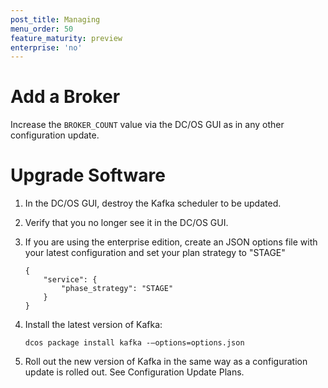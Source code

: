 ```yaml
---
post_title: Managing
menu_order: 50
feature_maturity: preview
enterprise: 'no'
---
```



# Add a Broker

Increase the `BROKER_COUNT` value via the DC/OS GUI as in any other configuration update.

# Upgrade Software

1.  In the DC/OS GUI, destroy the Kafka scheduler to be updated.

1.  Verify that you no longer see it in the DC/OS GUI.

1.  If you are using the enterprise edition, create an JSON options file with your latest configuration and set your plan strategy to "STAGE"

        {
            "service": {
                "phase_strategy": "STAGE"
            }
        }


1.  Install the latest version of Kafka:

        dcos package install kafka -—options=options.json


1.  Roll out the new version of Kafka in the same way as a configuration update is rolled out. See Configuration Update Plans.
